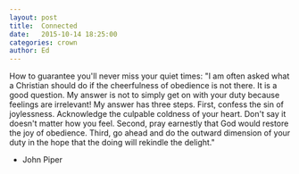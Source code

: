 ```yaml
---
layout: post
title:  Connected
date:   2015-10-14 18:25:00
categories: crown
author: Ed
---
```


How to guarantee you'll never miss your quiet times:
"I am often asked what a Christian should do if the cheerfulness of obedience is not there. It is a good question. My answer is not to simply get on with your duty because feelings are irrelevant! My answer has three steps.
First, confess the sin of joylessness. Acknowledge the culpable coldness of your heart. Don't say it doesn't matter how you feel.
Second, pray earnestly that God would restore the joy of obedience.
Third, go ahead and do the outward dimension of your duty in the hope that the doing will rekindle the delight." 
- John Piper
